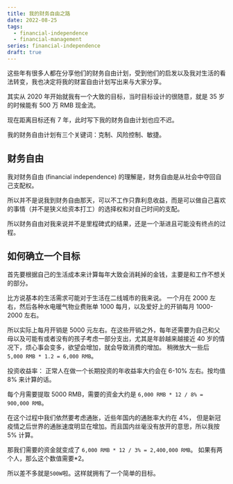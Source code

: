 ```yaml
---
title: 我的财务自由之路
date: 2022-08-25
tags:
  - financial-independence
  - financial-management
series: financial-independence
draft: true
---
```


这些年有很多人都在分享他们的财务自由计划，受到他们的启发以及我对生活的看法转变，我也决定将我的财富自由计划写出来与大家分享。

其实从 2020 年开始就我有一个大致的目标，当时目标设计的很随意，就是 35 岁的时候能有 500 万 RMB 现金流。

现在距离目标还有 7 年，此时写下我的财务自由计划也应不迟。

我的财务自由计划有三个关键词：克制、风险控制、敏捷。

## 财务自由

我对财务自由 (financial independence) 的理解是，财务自由是从社会中夺回自己支配权。

所以并不是说我到财务自由那天，可以不工作只靠利息收益，而是可以做自己喜欢的事情（并不是狭义给资本打工）的选择权和对自己时间的支配。

所以财务自由对我来说并不是里程碑式的结果，还是一个渐进且可能没有终点的过程。

## 如何确立一个目标

首先要根据自己的生活成本来计算每年大致会消耗掉的金钱，主要是和工作不想关的部分。

比方说基本的生活需求可能对于生活在二线城市的我来说。
一个月在 2000 左右，然后各种水电暖气物业费账单 1000 每月，以及爱好上的开销每月 1000-2000 左右。

所以实际上每月开销是 5000 元左右。在这些开销之外，每年还需要为自己和父母以及可能有或者没有的孩子考虑一部分支出，尤其是年龄越来越接近 40 岁的情况下，烦心事会变多，欲望会增加，就会导致消费的增加。 稍微放大一些后 `5,000 RMB * 1.2 = 6,000 RMB`。

投资收益率： 正常人在做一个长期投资的年收益率大约会在 6-10% 左右。按均值 8% 来计算的话。

每个月需要提取 5000 RMB，需要的资金大约是 `6,000 RMB * 12 / 8% = 900,000 RMB`。

在这个过程中我们依然要考虑通胀，近些年国内的通胀率大约在 4%， 但是新冠疫情之后世界的通胀速度明显在增加。而且国内丝毫没有放开的意思，所以我按 5% 计算。

那我们需要的资金就变成了 `6,000 RMB * 12 / 3% = 2,400,000 RMB`。 如果有两个人，那么这个数值需要\*2。

所以差不多就是`500W`啦。这样就拥有了一个简单的目标。

##
